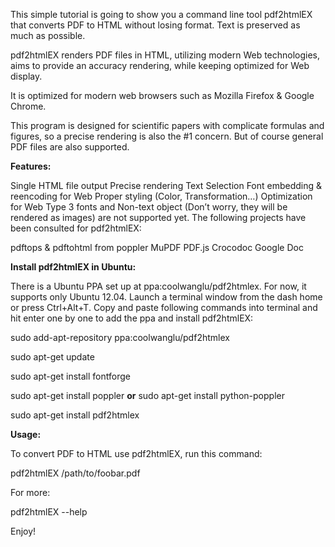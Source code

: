 This simple tutorial is going to show you a command line tool pdf2htmlEX that converts PDF to HTML without losing format. Text is preserved as much as possible.

pdf2htmlEX renders PDF files in HTML, utilizing modern Web technologies, aims to provide an accuracy rendering, while keeping optimized for Web display.

It is optimized for modern web browsers such as Mozilla Firefox & Google Chrome.

This program is designed for scientific papers with complicate formulas and figures, so a precise rendering is also the #1 concern. But of course general PDF files are also supported.

<strong>Features:</strong>

Single HTML file output
Precise rendering
Text Selection
Font embedding & reencoding for Web
Proper styling (Color, Transformation…)
Optimization for Web
Type 3 fonts and Non-text object (Don’t worry, they will be rendered as images) are not supported yet. The following projects have been consulted for pdf2htmlEX:

pdftops & pdftohtml from poppler
MuPDF
PDF.js
Crocodoc
Google Doc

<strong>Install pdf2htmlEX in Ubuntu:</strong>

There is a Ubuntu PPA set up at ppa:coolwanglu/pdf2htmlex. For now, it supports only Ubuntu 12.04. Launch a terminal window from the dash home or press Ctrl+Alt+T. Copy and paste following commands into terminal and hit enter one by one to add the ppa and install pdf2htmlEX:

sudo add-apt-repository ppa:coolwanglu/pdf2htmlex

sudo apt-get update

sudo apt-get install fontforge 

sudo apt-get install poppler  <strong>or</strong> sudo apt-get install python-poppler

sudo apt-get install pdf2htmlex

<strong>Usage:</strong>

To convert PDF to HTML use pdf2htmlEX, run this command:

pdf2htmlEX /path/to/foobar.pdf

For more:

pdf2htmlEX --help

Enjoy!

